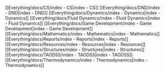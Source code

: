  [[Everything/docs/CS/index - CS|index - CS]]
 [[Everything/docs/DND/index - DND|index - DND]]
 [[Everything/docs/Dynamics/index - Dynamics|index - Dynamics]]
 [[Everything/docs/Fluid Dynamics/index - Fluid Dynamics|index - Fluid Dynamics]]
 [[Everything/docs/Game Development/index - Game Development|index - Game Development]]
 [[Everything/docs/Mathematics/index - Mathematics|index - Mathematics]]
 [[Everything/docs/Reports/index - Reports|index - Reports]]
 [[Everything/docs/Resources/index - Resources|index - Resources]]
 [[Everything/docs/Structures/index - Structures|index - Structures]]
 [[Everything/docs/TAODSS/index - TAODSS|index - TAODSS]]
 [[Everything/docs/Thermodynamics/index - Thermodynamics|index - Thermodynamics]]
 